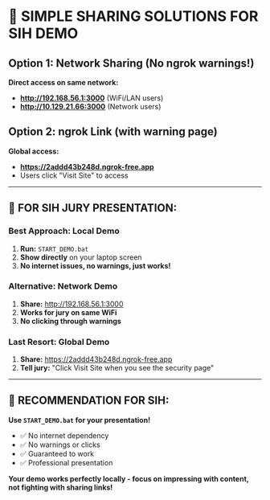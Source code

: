 # 🎯 SIMPLE SHARING SOLUTIONS FOR SIH DEMO

## Option 1: Network Sharing (No ngrok warnings!)
**Direct access on same network:**
- **http://192.168.56.1:3000** (WiFi/LAN users)
- **http://10.129.21.66:3000** (Network users)

## Option 2: ngrok Link (with warning page)
**Global access:**
- **https://2addd43b248d.ngrok-free.app**
- Users click "Visit Site" to access

---

## 🎯 FOR SIH JURY PRESENTATION:

### Best Approach: **Local Demo**
1. **Run:** `START_DEMO.bat` 
2. **Show directly** on your laptop screen
3. **No internet issues, no warnings, just works!**

### Alternative: **Network Demo**
1. **Share:** http://192.168.56.1:3000
2. **Works for jury on same WiFi**
3. **No clicking through warnings**

### Last Resort: **Global Demo**
1. **Share:** https://2addd43b248d.ngrok-free.app
2. **Tell jury:** "Click Visit Site when you see the security page"

---

## 🚀 **RECOMMENDATION FOR SIH:**

**Use `START_DEMO.bat` for your presentation!**
- ✅ No internet dependency
- ✅ No warnings or clicks
- ✅ Guaranteed to work
- ✅ Professional presentation

**Your demo works perfectly locally - focus on impressing with content, not fighting with sharing links!**